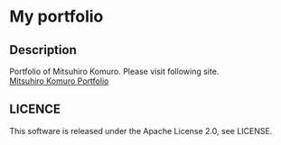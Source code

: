 # My portfolio

## Description
Portfolio of Mitsuhiro Komuro. Please visit following site.  
[Mitsuhiro Komuro Portfolio](https://l10es.github.io)

## LICENCE
This software is released under the Apache License 2.0, see LICENSE.
